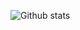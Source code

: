 ![Github stats](https://github-readme-stats.vercel.app/api?username=zSpl1nterUS&theme=react&count_private=true&show_icons=true)
